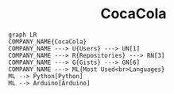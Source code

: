 <h1 align="center">CocaCola</h1>

```mermaid
graph LR
COMPANY_NAME{CocaCola}
COMPANY_NAME ---> U{Users} ---> UN[1]
COMPANY_NAME ---> R{Repositories} ---> RN[3]
COMPANY_NAME ---> G{Gists} ---> GN[6]
COMPANY_NAME ---> ML{Most Used<br>Languages}
ML --> Python[Python]
ML --> Arduino[Arduino]
```
